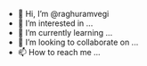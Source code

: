 - 👋 Hi, I’m @raghuramvegi
- 👀 I’m interested in ...
- 🌱 I’m currently learning ...
- 💞️ I’m looking to collaborate on ...
- 📫 How to reach me ...

<!---
raghuramvegi/raghuramvegi is a ✨ special ✨ repository because its `README.md` (this file) appears on your GitHub profile.
You can click the Preview link to take a look at your changes.
--->
